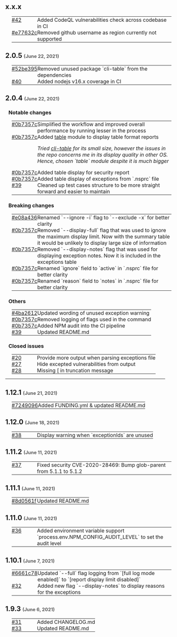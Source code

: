 ## x.x.x

<table style="margin-left: 20px; margin-bottom: 15px">
    <tr>
        <td style="vertical-align: top; border: none; padding: 0px; min-width: 80px;"><a href="https://github.com/jeemok/better-npm-audit/pull/42">#42</a></td>
        <td style="vertical-align: top; border: none; padding: 0px; min-width: 80px;">Added CodeQL vulnerabilities check across codebase in CI</td>
    </tr>
    <tr>
        <td style="vertical-align: top; border: none; padding: 0px; min-width: 80px;"><a href="https://github.com/jeemok/better-npm-audit/commit/e77632c6434f1ed78031f00bfb3d638800859466">#e77632c</a></td>
        <td style="vertical-align: top; border: none; padding: 0px; min-width: 80px;">Removed github username as region currently not supported</td>
    </tr>
</table>

## 2.0.5 <span style="font-size: 0.7em; opacity: 0.7;">(June 22, 2021)</span>

<table style="margin-left: 20px; margin-bottom: 15px">
    <tr>
        <td style="vertical-align: top; border: none; padding: 0px; min-width: 80px;"><a href="https://github.com/jeemok/better-npm-audit/commit/52be39506ab134592190dc4a9e740e5cf8a28c73">#52be395</a></td>
        <td style="vertical-align: top; border: none; padding: 0px; min-width: 80px;">Removed unused package `cli-table` from the dependencies</td>
    </tr>
    <tr>
        <td style="vertical-align: top; border: none; padding: 0px; min-width: 80px;"><a href="https://github.com/jeemok/better-npm-audit/pull/40">#40</a></td>
        <td style="vertical-align: top; border: none; padding: 0px; min-width: 80px;">Added nodejs v16.x coverage in CI</td>
    </tr>
</table>

## 2.0.4 <span style="font-size: 0.7em; opacity: 0.7;">(June 22, 2021)</span>

### <span style="margin-left: 10px">Notable changes</span>

<table style="margin-left: 20px; margin-bottom: 15px">
    <tr>
        <td style="vertical-align: top; border: none; padding: 0px; min-width: 80px;"><a href="https://github.com/jeemok/better-npm-audit/commits/0b7357cbdb604872ef3cd774d98f73874fb5b98f">#0b7357c</a></td>
        <td style="vertical-align: top; border: none; padding: 0px; min-width: 80px;">Simplified the workflow and improved overall performance by running lesser in the process</td>
    </tr>
    <tr>
        <td style="vertical-align: top; border: none; padding: 0px; min-width: 80px;"><a href="https://github.com/jeemok/better-npm-audit/commits/0b7357cbdb604872ef3cd774d98f73874fb5b98f">#0b7357c</a></td>
        <td style="vertical-align: top; border: none; padding: 0px; min-width: 80px;">Added <a href="https://www.npmjs.com/package/table">table</a> module to display table format reports <p><i>Tried <a href="https://www.npmjs.com/package/cli-table">cli-table</a> for its small size, however the issues in the repo concerns me in its display quality in other OS. Hence, chosen `table` module despite it is much bigger</i></p></td>
    </tr>
    <tr>
        <td style="vertical-align: top; border: none; padding: 0px; min-width: 80px;"><a href="https://github.com/jeemok/better-npm-audit/commits/0b7357cbdb604872ef3cd774d98f73874fb5b98f">#0b7357c</a></td>
        <td style="vertical-align: top; border: none; padding: 0px; min-width: 80px;">Added table display for security report</td>
    </tr>
    <tr>
        <td style="vertical-align: top; border: none; padding: 0px; min-width: 80px;"><a href="https://github.com/jeemok/better-npm-audit/commits/0b7357cbdb604872ef3cd774d98f73874fb5b98f">#0b7357c</a></td>
        <td style="vertical-align: top; border: none; padding: 0px; min-width: 80px;">Added table display of exceptions from `.nsprc` file</td>
    </tr>
    <tr>
        <td style="vertical-align: top; border: none; padding: 0px; min-width: 80px;"><a href="https://github.com/jeemok/better-npm-audit/pull/39">#39</a></td>
        <td style="vertical-align: top; border: none; padding: 0px; min-width: 80px;">Cleaned up test cases structure to be more straight forward and easier to maintain</td>
    </tr>
</table>

### <span style="margin-left: 10px">Breaking changes</span>

<table style="margin-left: 20px; margin-bottom: 15px">
    <tr>
        <td style="vertical-align: top; border: none; padding: 0px; min-width: 80px;"><a href="https://github.com/jeemok/better-npm-audit/commit/e08a4365a87473087408486b8a0f38958a5c4cf1">#e08a436</a></td>
        <td style="vertical-align: top; border: none; padding: 0px; min-width: 80px;">Renamed `--ignore -i` flag to `--exclude -x` for better clarity</td>
    </tr>
    <tr>
        <td style="vertical-align: top; border: none; padding: 0px; min-width: 80px;"><a href="https://github.com/jeemok/better-npm-audit/commit/0b7357cbdb604872ef3cd774d98f73874fb5b98f">#0b7357c</a></td>
        <td style="vertical-align: top; border: none; padding: 0px; min-width: 80px;">Removed `--display-full` flag that was used to ignore the maximum display limit. Now with the summary table it would be unlikely to display large size of information</td>
    </tr>
    <tr>
        <td style="vertical-align: top; border: none; padding: 0px; min-width: 80px;"><a href="https://github.com/jeemok/better-npm-audit/commit/0b7357cbdb604872ef3cd774d98f73874fb5b98f">#0b7357c</a></td>
        <td style="vertical-align: top; border: none; padding: 0px; min-width: 80px;">Removed `--display-notes` flag that was used for displaying exception notes. Now it is included in the exceptions table</td>
    </tr>
    <tr>
        <td style="vertical-align: top; border: none; padding: 0px; min-width: 80px;"><a href="https://github.com/jeemok/better-npm-audit/commit/0b7357cbdb604872ef3cd774d98f73874fb5b98f">#0b7357c</a></td>
        <td style="vertical-align: top; border: none; padding: 0px; min-width: 80px;">Renamed `ignore` field to `active` in `.nsprc` file for better clarity</td>
    </tr>
    <tr>
        <td style="vertical-align: top; border: none; padding: 0px; min-width: 80px;"><a href="https://github.com/jeemok/better-npm-audit/commit/0b7357cbdb604872ef3cd774d98f73874fb5b98f">#0b7357c</a></td>
        <td style="vertical-align: top; border: none; padding: 0px; min-width: 80px;">Renamed `reason` field to `notes` in `.nsprc` file for better clarity</td>
    </tr>
</table>

### <span style="margin-left: 10px">Others</span>

<table style="margin-left: 20px; margin-bottom: 15px">
    <tr>
        <td style="vertical-align: top; border: none; padding: 0px; min-width: 80px;"><a href="https://github.com/jeemok/better-npm-audit/commit/4ba2612567fb19e97d5df40ef6a4b1b5b4a4896f">#4ba2612</a></td>
        <td style="vertical-align: top; border: none; padding: 0px; min-width: 80px;">Updated wording of unused exception warning</td>
    </tr>
    <tr>
        <td style="vertical-align: top; border: none; padding: 0px; min-width: 80px;"><a href="https://github.com/jeemok/better-npm-audit/commit/0b7357cbdb604872ef3cd774d98f73874fb5b98f">#0b7357c</a></td>
        <td style="vertical-align: top; border: none; padding: 0px; min-width: 80px;">Removed logging of flags used in the command</td>
    </tr>
    <tr>
        <td style="vertical-align: top; border: none; padding: 0px; min-width: 80px;"><a href="https://github.com/jeemok/better-npm-audit/commit/0b7357cbdb604872ef3cd774d98f73874fb5b98f">#0b7357c</a></td>
        <td style="vertical-align: top; border: none; padding: 0px; min-width: 80px;">Added NPM audit into the CI pipeline</td>
    </tr>
    <tr>
        <td style="vertical-align: top; border: none; padding: 0px; min-width: 80px;"><a href="https://github.com/jeemok/better-npm-audit/pull/39">#39</a></td>
        <td style="vertical-align: top; border: none; padding: 0px; min-width: 80px;">Updated README.md</td>
    </tr>
</table>

### <span style="margin-left: 10px">Closed issues</span>

<table style="margin-left: 20px; margin-bottom: 15px">
    <tr>
        <td style="vertical-align: top; border: none; padding: 0px; min-width: 80px;"><a href="hthttps://github.com/jeemok/better-npm-audit/issues/20">#20</a></td>
        <td style="vertical-align: top; border: none; padding: 0px; min-width: 80px;">Provide more output when parsing exceptions file</td>
    </tr>
    <tr>
        <td style="vertical-align: top; border: none; padding: 0px; min-width: 80px;"><a href="hthttps://github.com/jeemok/better-npm-audit/issues/27">#27</a></td>
        <td style="vertical-align: top; border: none; padding: 0px; min-width: 80px;">Hide excepted vulnerabilities from output</td>
    </tr>
    <tr>
        <td style="vertical-align: top; border: none; padding: 0px; min-width: 80px;"><a href="hthttps://github.com/jeemok/better-npm-audit/issues/28">#28</a></td>
        <td style="vertical-align: top; border: none; padding: 0px; min-width: 80px;">Missing [ in truncation message</td>
    </tr>
</table>

---

## 1.12.1 <span style="font-size: 0.7em; opacity: 0.7;">(June 21, 2021)</span>

<table style="margin-left: 20px; margin-bottom: 15px">
    <tr>
        <td style="vertical-align: top; border: none; padding: 0px; min-width: 80px;"><a href="https://github.com/jeemok/better-npm-audit/commit/724909634fa35e704d6819888fe9ec545deb4ef2">#7249096</a></td>
        <td style="vertical-align: top; border: none; padding: 0px; min-width: 80px;">Added FUNDING.yml & updated README.md</td>
    </tr>
</table>

## 1.12.0 <span style="font-size: 0.7em; opacity: 0.7;">(June 18, 2021)</span>

<table style="margin-left: 20px; margin-bottom: 15px">
    <tr>
        <td style="vertical-align: top; border: none; padding: 0px; min-width: 80px;"><a href="https://github.com/jeemok/better-npm-audit/pull/38">#38</a></td>
        <td style="vertical-align: top; border: none; padding: 0px; min-width: 80px;">Display warning when `exceptionIds` are unused</td>
    </tr>
</table>

## 1.11.2 <span style="font-size: 0.7em; opacity: 0.7;">(June 11, 2021)</span>

<table style="margin-left: 20px; margin-bottom: 15px">
    <tr>
        <td style="vertical-align: top; border: none; padding: 0px; min-width: 80px;"><a href="https://github.com/jeemok/better-npm-audit/pull/37">#37</a></td>
        <td style="vertical-align: top; border: none; padding: 0px; min-width: 80px;">Fixed security CVE-2020-28469: Bump glob-parent from 5.1.1 to 5.1.2</td>
    </tr>
</table>

## 1.11.1 <span style="font-size: 0.7em; opacity: 0.7;">(June 11, 2021)</span>

<table style="margin-left: 20px; margin-bottom: 15px">
    <tr>
        <td style="vertical-align: top; border: none; padding: 0px; min-width: 80px;"><a href="https://github.com/jeemok/better-npm-audit/commit/8d0561ffa087a4be667e2f08dbfac1b337d2f04c">#8d0561f</a></td>
        <td style="vertical-align: top; border: none; padding: 0px; min-width: 80px;">Updated README.md</td>
    </tr>
</table>

## 1.11.0 <span style="font-size: 0.7em; opacity: 0.7;">(June 11, 2021)</span>

<table style="margin-left: 20px; margin-bottom: 15px">
    <tr>
        <td style="vertical-align: top; border: none; padding: 0px; min-width: 80px;"><a href="https://github.com/jeemok/better-npm-audit/pull/36">#36</a></td>
        <td style="vertical-align: top; border: none; padding: 0px; min-width: 80px;">Added environment variable support `process.env.NPM_CONFIG_AUDIT_LEVEL` to set the audit level</td>
    </tr>
</table>

## 1.10.1 <span style="font-size: 0.7em; opacity: 0.7;">(June 7, 2021)</span>

<table style="margin-left: 20px; margin-bottom: 15px">
    <tr>
        <td style="vertical-align: top; border: none; padding: 0px; min-width: 80px;"><a href="https://github.com/jeemok/better-npm-audit/commit/6661c7885dc0df76043db087ec69349689ac610a">#6661c78</a></td>
        <td style="vertical-align: top; border: none; padding: 0px; min-width: 80px;">Updated `--full` flag logging from `[full log mode enabled]` to `[report display limit disabled]`</td>
    </tr>
    <tr>
        <td style="vertical-align: top; border: none; padding: 0px; min-width: 80px;"><a href="https://github.com/jeemok/better-npm-audit/issues/32">#32</a></td>
        <td style="vertical-align: top; border: none; padding: 0px; min-width: 80px;">Added new flag `--display-notes` to display reasons for the exceptions</td>
    </tr>
</table>

## 1.9.3 <span style="font-size: 0.7em; opacity: 0.7;">(June 6, 2021)</span>

<table style="margin-left: 20px; margin-bottom: 15px">
    <tr>
        <td style="vertical-align: top; border: none; padding: 0px; min-width: 80px;"><a href="https://github.com/jeemok/better-npm-audit/issues/31">#31</a></td>
        <td style="vertical-align: top; border: none; padding: 0px; min-width: 80px;">Added CHANGELOG.md</td>
    </tr>
    <tr>
        <td style="vertical-align: top; border: none; padding: 0px; min-width: 80px;"><a href="https://github.com/jeemok/better-npm-audit/pull/33">#33</a></td>
        <td style="vertical-align: top; border: none; padding: 0px; min-width: 80px;">Updated README.md</td>
    </tr>
</table>